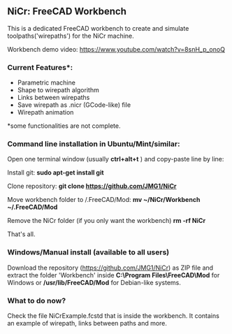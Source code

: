 ## NiCr: FreeCAD Workbench

This is a dedicated FreeCAD workbench to create and simulate toolpaths('wirepaths') for the NiCr machine.

Workbench demo video: https://www.youtube.com/watch?v=8snH_p_onoQ


### Current Features*:
  - Parametric machine
  - Shape to wirepath algorithm
  - Links between wirepaths
  - Save wirepath as .nicr (GCode-like) file
  - Wirepath animation

  *some functionalities are not complete.

### Command line installation in Ubuntu/Mint/similar:
  Open one terminal window (usually **ctrl+alt+t** ) and copy-paste line by line:
  
  Install git:
  **sudo apt-get install git**
  
  Clone repository:
  **git clone https://github.com/JMG1/NiCr**
  
  Move workbench folder to /.FreeCAD/Mod:
  **mv ~/NiCr/Workbench ~/.FreeCAD/Mod**
  
  Remove the NiCr folder (if you only want the workbench)
  **rm -rf NiCr**
  
  That's all.


### Windows/Manual install (available to all users)
  Download the repository (https://github.com/JMG1/NiCr) as ZIP file and extract the folder 'Workbench' 
  inside **C:\Program Files\FreeCAD\Mod** for Windows or **/usr/lib/FreeCAD/Mod** for Debian-like systems.

### What to do now?
  Check the file NiCrExample.fcstd that is inside the workbench. It contains an example of wirepath, links between 
  paths and more.
  


